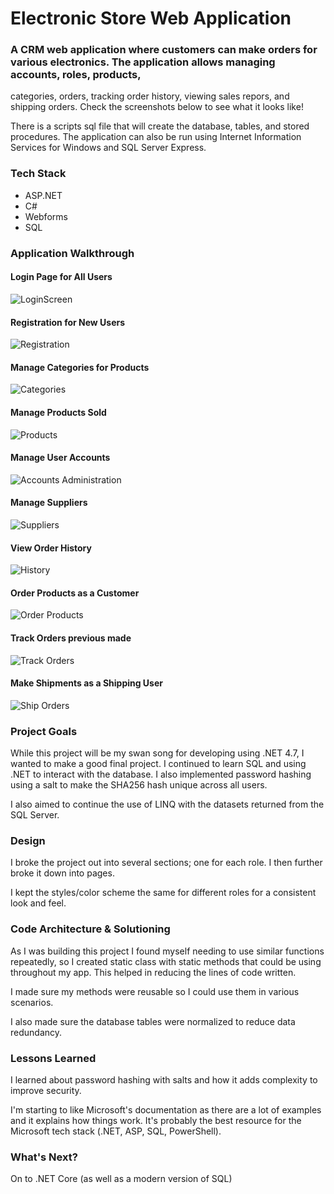 # Electronic Store Web Application

### A CRM web application where customers can make orders for various electronics. The application allows managing accounts, roles, products, 
categories, orders, tracking order history, viewing sales repors, and shipping orders. Check the screenshots below to see what it looks like!

There is a scripts sql file that will create the database, tables, and stored procedures. The application can also be run using Internet Information Services for Windows and SQL Server Express.

### Tech Stack

- ASP.NET
- C#
- Webforms
- SQL

### Application Walkthrough

#### Login Page for All Users
![LoginScreen](Screenshots/LoginScreen.png)

#### Registration for New Users
![Registration](Screenshots/Registration.png)

#### Manage Categories for Products
![Categories](Screenshots/ManageCategories.png)

#### Manage Products Sold
![Products](Screenshots/ManageProducts.png)

#### Manage User Accounts
![Accounts Administration](Screenshots/ManageAccounts.png)

#### Manage Suppliers
![Suppliers](Screenshots/ManageSuppliers.png)

#### View Order History
![History](Screenshots/OrderHistory.png)

#### Order Products as a Customer
![Order Products](Screenshots/OrderProducts.png)

#### Track Orders previous made
![Track Orders](Screenshots/TrackOrders.png)

#### Make Shipments as a Shipping User
![Ship Orders](Screenshots/ShipOrders.png)

### Project Goals

While this project will be my swan song for developing using .NET 4.7, I wanted to make a good final project. I continued to learn SQL and using .NET to interact with the database. I also implemented password hashing using a salt to make the SHA256 hash unique across all users.

I also aimed to continue the use of LINQ with the datasets returned from the SQL Server.

### Design

I broke the project out into several sections; one for each role. I then further broke it down into pages.

I kept the styles/color scheme the same for different roles for a consistent look and feel.

### Code Architecture & Solutioning

As I was building this project I found myself needing to use similar functions repeatedly, so I created static class with static methods that could be using throughout my app. This helped in reducing the lines of code written.

I made sure my methods were reusable so I could use them in various scenarios.

I also made sure the database tables were normalized to reduce data redundancy.

### Lessons Learned

I learned about password hashing with salts and how it adds complexity to improve security.

I'm starting to like Microsoft's documentation as there are a lot of examples and it explains how things work. It's probably the best resource for the Microsoft tech stack (.NET, ASP, SQL, PowerShell).

### What's Next?

On to .NET Core (as well as a modern version of SQL)
